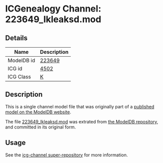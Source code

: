 # ICGenealogy Channel: 223649\_Ikleaksd.mod

## Details

Name | Description
---- | -----------
ModelDB id | [223649](http://senselab.med.yale.edu/ModelDB/ShowModel.cshtml?model=223649)
ICG id | [4502](http://icg.neurotheory.ox.ac.uk/channels/1/4502)
ICG Class | [K](http://icg.neurotheory.ox.ac.uk/channels/1)

## Description

This is a single channel model file that was originally part of a [published model on the ModelDB website](http://senselab.med.yale.edu/mModelDB/ShowModel.cshtml?model=223649).

The file [223649\_Ikleaksd.mod](223649_Ikleaksd.mod) was extrated from [the ModelDB repository](http://senselab.med.yale.edu/ModelDB/ShowModel.cshtml?model=223649), and committed in its original form.

## Usage

See the [icg-channel super-repository](https://github.com/icgenealogy/icg-channels) for more information.